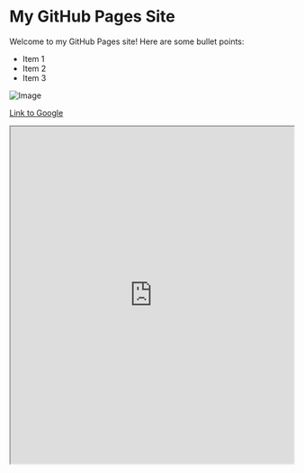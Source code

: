# My GitHub Pages Site

Welcome to my GitHub Pages site! Here are some bullet points:

- Item 1
- Item 2
- Item 3

![Image](path-to-image.png)

[Link to Google](https://www.google.com)

<iframe src="https://github.com/ksemiu/ksemiu.github.io/blob/main/Churn%20Analysis%20Presentation%20-%20April%2017%2C%202023.pdf" width="100%" height="600px"></iframe>

